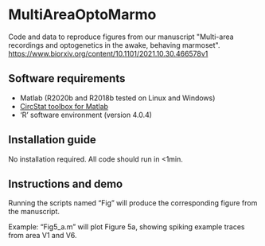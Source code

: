 # MultiAreaOptoMarmo
Code and data to reproduce figures from our manuscript "Multi-area recordings and optogenetics in the awake, behaving marmoset".
https://www.biorxiv.org/content/10.1101/2021.10.30.466578v1

## Software requirements
-	Matlab (R2020b and R2018b tested on Linux and Windows)
-	[CircStat toolbox for Matlab](https://de.mathworks.com/matlabcentral/fileexchange/10676-circular-statistics-toolbox-directional-statistics)
-	‘R’ software environment (version 4.0.4)

## Installation guide
No installation required. All code should run in <1min.

## Instructions and demo
Running the scripts named “Fig” will produce the corresponding figure from the manuscript.

Example: “Fig5_a.m” will plot Figure 5a, showing spiking example traces from area V1 and V6.
